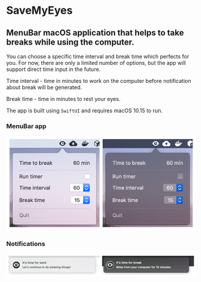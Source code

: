 # SaveMyEyes

## MenuBar macOS application that helps to take breaks while using the computer.

You can choose a specific time interval and break time which perfects for you. For now, there are only a limited number of options, but the app will support direct time input in the future. 

Time interval - time in minutes to work on the computer before notification about break will be generated.

Break time - time in minutes to rest your eyes.

The app is built using ```SwiftUI``` and requires macOS 10.15 to run.

### MenuBar app
![MenuBar app](Images/Readme/MenuAppScreenshot.png)

### Notifications
![Notifications](Images/Readme/NotificationsScreenshot.png)
